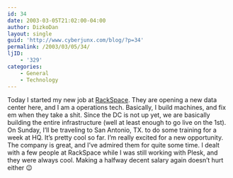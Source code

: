 ```yaml
---
id: 34
date: 2003-03-05T21:02:00-04:00
author: DizkoDan
layout: single
guid: 'http://www.cyberjunx.com/blog/?p=34'
permalink: /2003/03/05/34/
ljID:
    - '329'
categories:
    - General
    - Technology
---
```


Today I started my new job at [RackSpace](http://www.rackspace.com/). They are opening a new data center here, and I am a operations tech. Basically, I build machines, and fix em when they take a shit. Since the DC is not up yet, we are basically building the entire infrastructure (well at least enough to go live on the 1st). On Sunday, I’ll be traveling to San Antonio, TX. to do some training for a week at HQ. It’s pretty cool so far. I’m really excited for a new opportunity. The company is great, and I’ve admired them for quite some time. I dealt with a few people at RackSpace while I was still working with Plesk, and they were always cool. Making a halfway decent salary again doesn’t hurt either 😉